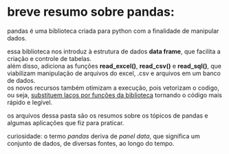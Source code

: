 # breve resumo sobre pandas:
pandas é uma biblioteca criada para python com a finalidade de manipular dados.

essa biblioteca nos introduz à estrutura de dados **data frame**, que facilita a criação e controle de tabelas.  
além disso, adiciona as funções **read_excel()**, **read_csv()** e **read_sql()**, que viabilizam manipulação de arquivos do excel, .csv e arquivos em um banco de dados.  
os novos recursos também otimizam a execução, pois vetorizam o codigo, ou seja, [substituem laços por funções da biblioteca](https://render.githubusercontent.com/view/ipynb?commit=723d1b9bcda55467bba979a75049680bceadd6ff&enc_url=68747470733a2f2f7261772e67697468756275736572636f6e74656e742e636f6d2f6c656f7065726173736f6c692f616e616c6973652d6e756d65726963612f373233643162396263646135353436376262613937396137353034393638306263656164643666662f5365726965735f507974686f6e2e6970796e62&nwo=leoperassoli%2Fanalise-numerica&path=Series_Python.ipynb&repository_id=243114242&repository_type=Repository#Percorrendo-uma-s%C3%A9rie#teste) tornando o código mais rápido e legível.  

os arquivos dessa pasta são os resumos sobre os tópicos de pandas e algumas aplicações que fiz para praticar.

curiosidade: o termo *pandas* deriva de *panel data*, que significa um conjunto de dados, de diversas fontes, ao longo do tempo.
